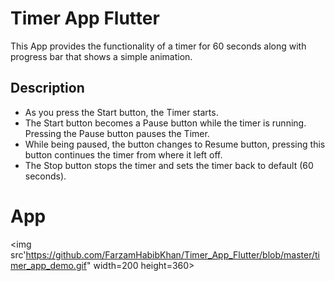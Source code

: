 # Timer App Flutter 
This App provides the functionality of a timer for 60 seconds along with progress bar that shows a simple animation. 

## Description
 - As you press the Start button, the Timer starts.
 - The Start button becomes a Pause button while the timer is running. Pressing the 
   Pause button pauses the Timer.
 - While being paused, the button changes to Resume button, pressing this button continues 
   the timer from where it left off.
 - The Stop button stops the timer and sets the timer back to default (60 seconds).

# App
<img src'https://github.com/FarzamHabibKhan/Timer_App_Flutter/blob/master/timer_app_demo.gif" width=200 height=360>

